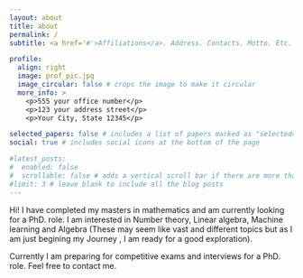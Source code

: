```yaml
---
layout: about
title: about
permalink: /
subtitle: <a href='#'>Affiliations</a>. Address. Contacts. Motto. Etc.

profile:
  align: right
  image: prof_pic.jpg
  image_circular: false # crops the image to make it circular
  more_info: >
    <p>555 your office number</p>
    <p>123 your address street</p>
    <p>Your City, State 12345</p>

selected_papers: false # includes a list of papers marked as "selected={true}"
social: true # includes social icons at the bottom of the page

#latest_posts:
#  enabled: false
#  scrollable: false # adds a vertical scroll bar if there are more than 3 new posts #items
#limit: 3 # leave blank to include all the blog posts
---
```


Hi! I have completed my masters in mathematics and am currently looking for a PhD. role. I am interested in Number theory, Linear algebra, Machine learning and Algebra (These may seem like vast and different topics but as I am just begining my Journey , I am ready for a good exploration).

Currently I am preparing for competitive exams and interviews for a PhD. role. Feel free to contact me. 

